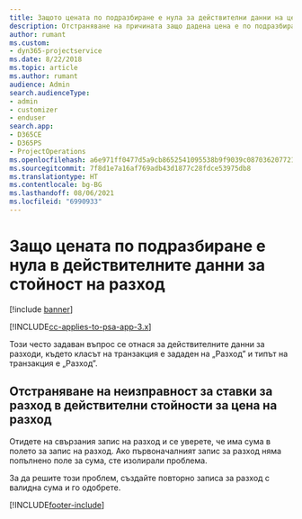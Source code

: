 ```yaml
---
title: Защото цената по подразбиране е нула за действителни данни на цена на разходи?
description: Отстраняване на причината защо дадена цена е по подразбиране 0 в действителни данни за цена на разход.
author: rumant
ms.custom:
- dyn365-projectservice
ms.date: 8/22/2018
ms.topic: article
ms.author: rumant
audience: Admin
search.audienceType:
- admin
- customizer
- enduser
search.app:
- D365CE
- D365PS
- ProjectOperations
ms.openlocfilehash: a6e971ff0477d5a9cb8652541095538b9f9039c0870362077218df609871ed4f
ms.sourcegitcommit: 7f8d1e7a16af769adb43d1877c28fdce53975db8
ms.translationtype: HT
ms.contentlocale: bg-BG
ms.lasthandoff: 08/06/2021
ms.locfileid: "6990933"
---
```

# <a name="why-is-the-price-defaulting-to-zero-on-expense-cost-actuals"></a>Защо цената по подразбиране е нула в действителните данни за стойност на разход

[!include [banner](../includes/psa-now-project-operations.md)]

[!INCLUDE[cc-applies-to-psa-app-3.x](../includes/cc-applies-to-psa-app-3x.md)]

Този често задаван въпрос се отнася за действителните данни за разходи, където класът на транзакция е зададен на „Разход” и типът на транзакция е „Разход”.

## <a name="troubleshooting-cost-rates-on-expense-cost-actuals"></a>Отстраняване на неизправност за ставки за разход в действителни стойности за цена на разход

Отидете на свързания запис на разход и се уверете, че има сума в полето за запис на разход. Ако първоначалният запис за разход няма попълнено поле за сума, сте изолирали проблема.
 
За да решите този проблем, създайте повторно записа за разход с валидна сума и го одобрете.


[!INCLUDE[footer-include](../includes/footer-banner.md)]